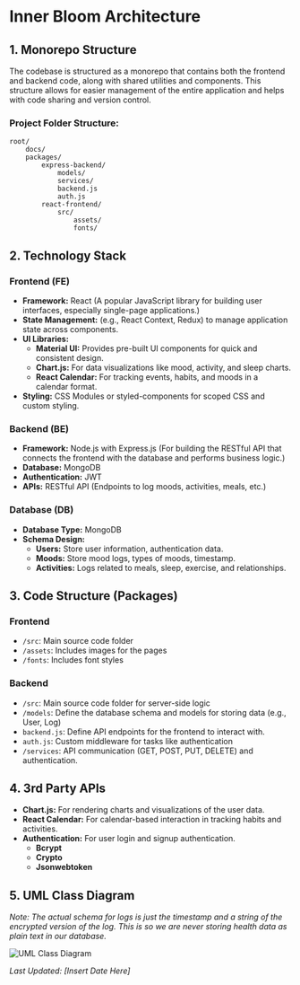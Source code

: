 # Inner Bloom Architecture

## 1. Monorepo Structure
The codebase is structured as a monorepo that contains both the frontend and backend code, along with shared utilities and components. This structure allows for easier management of the entire application and helps with code sharing and version control.

### Project Folder Structure:

    root/
        docs/
        packages/
            express-backend/
                models/
                services/
                backend.js
                auth.js
            react-frontend/
                src/
                    assets/
                    fonts/


## 2. Technology Stack

### Frontend (FE)
- **Framework:** React (A popular JavaScript library for building user interfaces, especially single-page applications.)
- **State Management:** (e.g., React Context, Redux) to manage application state across components.
- **UI Libraries:**
  - **Material UI:** Provides pre-built UI components for quick and consistent design.
  - **Chart.js:** For data visualizations like mood, activity, and sleep charts.
  - **React Calendar:** For tracking events, habits, and moods in a calendar format.
- **Styling:** CSS Modules or styled-components for scoped CSS and custom styling.

### Backend (BE)
- **Framework:** Node.js with Express.js (For building the RESTful API that connects the frontend with the database and performs business logic.)
- **Database:** MongoDB
- **Authentication:** JWT
- **APIs:** RESTful API (Endpoints to log moods, activities, meals, etc.)

### Database (DB)
- **Database Type:** MongoDB
- **Schema Design:**
  - **Users:** Store user information, authentication data.
  - **Moods:** Store mood logs, types of moods, timestamp.
  - **Activities:** Logs related to meals, sleep, exercise, and relationships.

## 3. Code Structure (Packages)

### Frontend
- `/src`: Main source code folder
- `/assets`: Includes images for the pages
- `/fonts`: Includes font styles

### Backend
- `/src`: Main source code folder for server-side logic
- `/models`: Define the database schema and models for storing data (e.g., User, Log)
- `backend.js`: Define API endpoints for the frontend to interact with.
- `auth.js`: Custom middleware for tasks like authentication
- `/services`: API communication (GET, POST, PUT, DELETE) and authentication.

## 4. 3rd Party APIs
- **Chart.js:** For rendering charts and visualizations of the user data.
- **React Calendar:** For calendar-based interaction in tracking habits and activities.
- **Authentication:** For user login and signup authentication.
  - **Bcrypt**
  - **Crypto**
  - **Jsonwebtoken**

## 5. UML Class Diagram
*Note: The actual schema for logs is just the timestamp and a string of the encrypted version of the log. This is so we are never storing health data as plain text in our database.*

![UML Class Diagram](path-to-your-uml-diagram.png)

_Last Updated: [Insert Date Here]_

